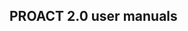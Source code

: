 ## PROACT 2.0 user manuals

<!--

PROACT 2.0 users manuals are available at https://proact.gitbook.io/introduction 
-->
